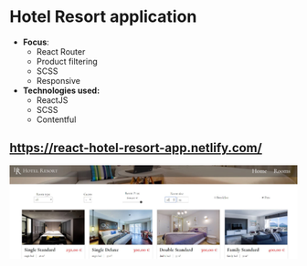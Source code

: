 # Hotel Resort application

* **Focus**: 
  * React Router
  * Product filtering
  * SCSS
  * Responsive
* **Technologies used:** 
  * ReactJS 
  * SCSS
  * Contentful

## https://react-hotel-resort-app.netlify.com/
![Website Preview](https://raw.githubusercontent.com/urosradosavljevic/react-hotel-resort-app/final/preview.JPG)
